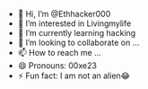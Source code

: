 - 👋 Hi, I’m @Ethhacker000
- 👀 I’m interested in Livingmylife
- 🌱 I’m currently learning hacking
- 💞️ I’m looking to collaborate on ...
- 📫 How to reach me ...
- 😄 Pronouns: 00xe23
- ⚡ Fun fact: I am not an alien😂

<!---
Ethhacker000/Ethhacker000 is a ✨ special ✨ repository because its `README.md` (this file) appears on your GitHub profile.
You can click the Preview link to take a look at your changes.
--->
